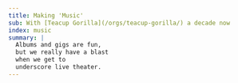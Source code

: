 ```yaml
---
title: Making 'Music'
sub: With [Teacup Gorilla](/orgs/teacup-gorilla/) a decade now
index: music
summary: |
  Albums and gigs are fun,
  but we really have a blast
  when we get to
  underscore live theater.
---
```

